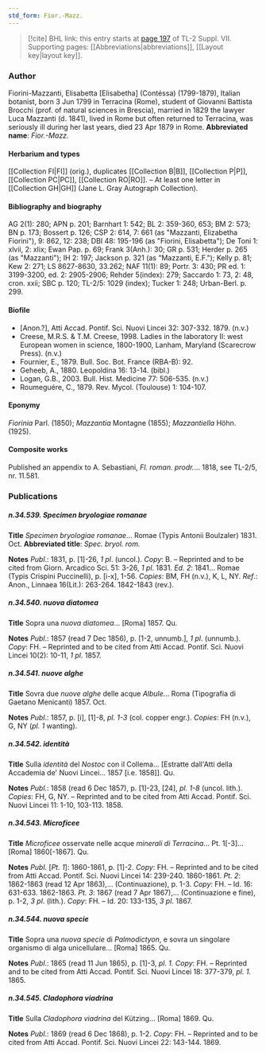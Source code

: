 ```yaml
---
std_form: Fior.-Mazz.
---
```


> [!cite] BHL link: this entry starts at [page 197](https://www.biodiversitylibrary.org/page/33259701) of TL-2 Suppl. VII.
> Supporting pages: [[Abbreviations|abbreviations]], [[Layout key|layout key]].

### Author

Fiorini-Mazzanti, Elisabetta \[Elisabetha\] (Contéssa) (1799-1879), Italian botanist, born 3 Jun 1799 in Terracina (Rome), student of Giovanni Battista Brocchi (prof. of natural sciences in Brescia), married in 1829 the lawyer Luca Mazzanti (d. 1841), lived in Rome but often returned to Terracina, was seriously ill during her last years, died 23 Apr 1879 in Rome. 
**Abbreviated name**: *Fior.-Mazz.*

#### Herbarium and types

[[Collection FI|FI]] (orig.), duplicates [[Collection B|B]], [[Collection P|P]], [[Collection PC|PC]], [[Collection RO|RO]]. – At least one letter in [[Collection GH|GH]] (Jane L. Gray Autograph Collection).

#### Bibliography and biography

AG 2(1): 280; APN p. 201; Barnhart 1: 542; BL 2: 359-360, 653; BM 2: 573; BN p. 173; Bossert p. 126; CSP 2: 614, 7: 661 (as "Mazzanti, Elizabetha Fiorini"), 9: 862, 12: 238; DBI 48: 195-196 (as "Fiorini, Elisabetta"); De Toni 1: xlvii, 2: xlix; Ewan Pap. p. 69; Frank 3(Anh.): 30; GR p. 531; Herder p. 265 (as "Mazzanti"); IH 2: 197; Jackson p. 321 (as "Mazzanti, E.F."); Kelly p. 81; Kew 2: 271; LS 8627-8630, 33.262; NAF 11(1): 89; Portr. 3: 430; PR ed. 1: 3199-3200, ed. 2: 2905-2906; Rehder 5(index): 279; Saccardo 1: 73, 2: 48, cron. xxii; SBC p. 120; TL-2/5: 1029 (index); Tucker 1: 248; Urban-Berl. p. 299.

#### Biofile

- \[Anon.?\], Atti Accad. Pontif. Sci. Nuovi Lincei 32: 307-332. 1879. (n.v.)
- Creese, M.R.S. & T.M. Creese, 1998. Ladies in the laboratory II: west European women in science, 1800-1900, Lanham, Maryland (Scarecrow Press). (n.v.)
- Fournier, E., 1879. Bull. Soc. Bot. France (RBA-B): 92.
- Geheeb, A., 1880. Leopoldina 16: 13-14. (bibl.)
- Logan, G.B., 2003. Bull. Hist. Medicine 77: 506-535. (n.v.)
- Roumeguére, C., 1879. Rev. Mycol. (Toulouse) 1: 104-107.

#### Eponymy

*Fiorinia* Parl. (1850); *Mazzantia* Montagne (1855); *Mazzantiella* Höhn. (1925).

#### Composite works

Published an appendix to A. Sebastiani, *Fl. roman. prodr.*... 1818, see TL-2/5, nr. 11.581.

### Publications

##### n.34.539. Specimen bryologiae romanae

**Title**
*Specimen bryologiae romanae*... Romae (Typis Antonii Boulzaler) 1831. Oct.
**Abbreviated title**: *Spec. bryol. rom.*

**Notes**
*Publ*.: 1831, p. \[1\]-26, *1 pl*. (uncol.). *Copy*: B. – Reprinted and to be cited from Giorn. Arcadico Sci. 51: 3-26, *1 pl*. 1831.
*Ed. 2*: 1841... Romae (Typis Crispini Puccinelli), p. \[i-x\], 1-56. *Copies*: BM, FH (n.v.), K, L, NY.
*Ref*.: Anon., Linnaea 16(Lit.): 263-264. 1842-1843 (rev.).

##### n.34.540. nuova diatomea

**Title**
Sopra una *nuova diatomea*... \[Roma\] 1857. Qu.

**Notes**
*Publ*.: 1857 (read 7 Dec 1856), p. \[1-2, unnumb.\], *1 pl*. (unnumb.). *Copy*: FH. – Reprinted and to be cited from Atti Accad. Pontif. Sci. Nuovi Lincei 10(2): 10-11, *1 pl*. 1857.

##### n.34.541. nuove alghe

**Title**
Sovra due *nuove alghe* delle acque *Albule*... Roma (Tipografia di Gaetano Menicanti) 1857. Oct.

**Notes**
*Publ*.: 1857, p. \[i\], \[1\]-8, *pl. 1-3* (col. copper engr.). *Copies*: FH (n.v.), G, NY (*pl. 1* wanting).

##### n.34.542. identità

**Title**
Sulla *identità* del *Nostoc* con il Collema... \[Estratte dall'Atti della Accademia de' Nuovi Lincei... 1857 \[i.e. 1858\]\]. Qu.

**Notes**
*Publ*.: 1858 (read 6 Dec 1857), p. \[1\]-23, \[24\], *pl. 1-8* (uncol. lith.). *Copies*: FH, G, NY. – Reprinted and to be cited from Atti Accad. Pontif. Sci. Nuovi Lincei 11: 1-10, 103-113. 1858.

##### n.34.543. Microficee

**Title**
*Microficee* osservate nelle acque *minerali di Terracina*... Pt. 1\[-3\]... \[Roma\] 1860\[-1867\]. Qu.

**Notes**
*Publ*. \[*Pt. 1*\]: 1860-1861, p. \[1\]-2. *Copy*: FH. – Reprinted and to be cited from Atti Accad. Pontif. Sci. Nuovi Lincei 14: 239-240. 1860-1861.
*Pt. 2*: 1862-1863 (read 12 Apr 1863),... (Continuazione), p. 1-3. *Copy*: FH. – Id. 16: 631-633. 1862-1863.
*Pt. 3*: 1867 (read 7 Apr 1867),... (Continuazione e fine), p. 1-2, *3 pl*. (lith.). *Copy*: FH. – Id. 20: 133-135, *3 pl*. 1867.

##### n.34.544. nuova specie

**Title**
Sopra una *nuova specie* di *Palmodictyon*, e sovra un singolare organismo di alga unicellulare... \[Roma\] 1865. Qu.

**Notes**
*Publ*.: 1865 (read 11 Jun 1865), p. \[1\]-3, *pl. 1. Copy*: FH. – Reprinted and to be cited from Atti Accad. Pontif. Sci. Nuovi Lincei 18: 377-379, *pl. 1.* 1865.

##### n.34.545. Cladophora viadrina

**Title**
Sulla *Cladophora viadrina* del Kützing... \[Roma\] 1869. Qu.

**Notes**
*Publ*.: 1869 (read 6 Dec 1868), p. 1-2. *Copy*: FH. – Reprinted and to be cited from Atti Accad. Pontif. Sci. Nuovi Lincei 22: 143-144. 1869.

